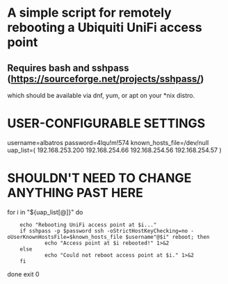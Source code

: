 # A simple script for remotely rebooting a Ubiquiti UniFi access point

## Requires bash and sshpass (https://sourceforge.net/projects/sshpass/)
which should be available via dnf, yum, or apt on your *nix distro.

# USER-CONFIGURABLE SETTINGS
username=albatros
password=4lqu!m!574
known_hosts_file=/dev/null
uap_list=( 192.168.253.200 192.168.254.66 192.168.254.56 192.168.254.57 )

# SHOULDN'T NEED TO CHANGE ANYTHING PAST HERE
for i in "${uap_list[@]}"
do

        echo "Rebooting UniFi access point at $i..."
        if sshpass -p $password ssh -oStrictHostKeyChecking=no -oUserKnownHostsFile=$known_hosts_file $username"@$i" reboot; then
                echo "Access point at $i rebooted!" 1>&2
        else
                echo "Could not reboot access point at $i." 1>&2
        fi
done
exit 0
